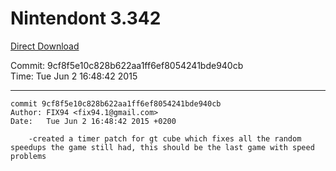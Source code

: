 # Nintendont 3.342
[Direct Download](./Nintendont.zip)

Commit: 9cf8f5e10c828b622aa1ff6ef8054241bde940cb  
Time: Tue Jun 2 16:48:42 2015   

-----

```
commit 9cf8f5e10c828b622aa1ff6ef8054241bde940cb
Author: FIX94 <fix94.1@gmail.com>
Date:   Tue Jun 2 16:48:42 2015 +0200

    -created a timer patch for gt cube which fixes all the random speedups the game still had, this should be the last game with speed problems
```
